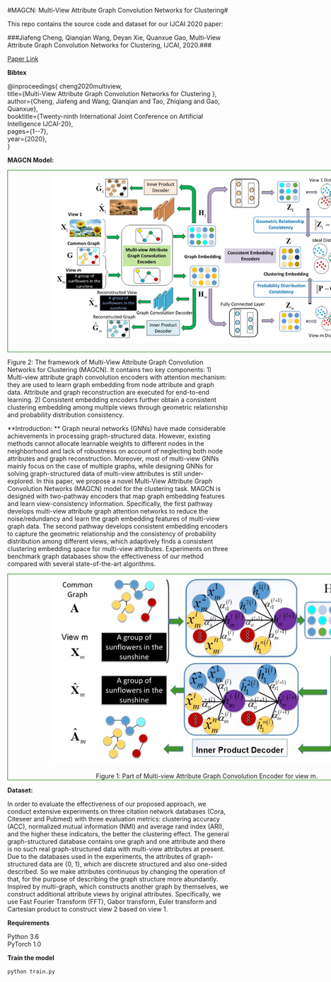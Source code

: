 #MAGCN: Multi-View Attribute Graph Convolution Networks for Clustering#

This repo contains the source code and dataset for our IJCAI 2020 paper:  

###Jiafeng Cheng, Qianqian Wang, Deyan Xie, Quanxue Gao, Multi-View Attribute Graph Convolution Networks for Clustering, IJCAI, 2020.###

[Paper Link](https://www.ijcai.org/Proceedings/2020/0411.pdf)

**Bibtex**

@inproceedings{	cheng2020multiview,  
  title={Multi-View Attribute Graph Convolution Networks for Clustering },  
  author={Cheng, Jiafeng and Wang, Qianqian and Tao, Zhiqiang and Gao, Quanxue},  
  booktitle={Twenty-ninth International Joint Conference on Artificial Intelligence IJCAI-20},  
  pages={1--7},  
  year={2020},  
}  

**MAGCN Model:**



<div style="text-align: center; width: 900px; border: green solid 1px;">
<img src="./Images/fig1.jpg"  width="700"    title="Network Model" alt="Network Model" style="display: inline-block;"/>
<br></br>
<center></center>
</div>


Figure 2: The framework of Multi-View Attribute Graph Convolution Networks for Clustering (MAGCN). It contains two key components: 1) Multi-view attribute graph convolution encoders with attention mechanism: they are used to learn graph embedding from node attribute and graph data. Attribute and graph reconstruction are executed for end-to-end learning. 2) Consistent embedding encoders further obtain a consistent clustering embedding among multiple views through geometric relationship and probability distribution consistency.

**Introduction:  **
Graph neural networks (GNNs) have made considerable achievements in processing graph-structured data. However, existing methods cannot allocate learnable weights to different nodes in the neighborhood and lack of robustness on account of neglecting both node attributes and graph reconstruction. Moreover, most of multi-view GNNs mainly focus on the case of multiple graphs, while designing GNNs for solving graph-structured data of multi-view attributes is still under-explored. In this paper, we propose a novel Multi-View Attribute Graph Convolution Networks (MAGCN) model for the clustering task. MAGCN is designed with two-pathway encoders that map graph embedding features and learn view-consistency information. Specifically, the first pathway develops multi-view attribute graph attention networks to reduce the noise/redundancy and learn the graph embedding features of multi-view graph data. The second pathway develops consistent embedding encoders to capture the geometric relationship and the consistency of probability distribution among different views, which adaptively finds a consistent clustering embedding space for multi-view attributes. Experiments on three benchmark graph databases show the effectiveness of our method compared with several state-of-the-art algorithms.


<div style="text-align: center; width: 900px; border: green solid 1px;">
<img src="./Images/fig2.jpg"  width="700"    title="Network Model" alt="Network Model" style="display: inline-block;"/>
<br></br>
<center>Figure 1: Part of Multi-view Attribute Graph Convolution Encoder for view m.</center>
</div>

**Dataset:**

In order to evaluate the effectiveness of our proposed approach, we conduct extensive experiments on three citation network databases (Cora, Citeseer and Pubmed) with three evaluation metrics: clustering accuracy (ACC), normalized mutual information (NMI) and average rand index (ARI), and the higher these indicators, the better the clustering effect. The general graph-structured database contains one graph and one attribute and there is no such real graph-structured data with multi-view attributes at present. Due to the databases used in the experiments, the attributes of graph-structured data are {0, 1}, which are discrete structured and also one-sided described. So we make attributes continuous by changing the operation of that, for the purpose of describing the graph structure more abundantly. Inspired by multi-graph, which constructs another graph by themselves, we construct additional attribute views by original attributes. Specifically, we use Fast Fourier Transform (FFT), Gabor transform, Euler transform and Cartesian product to construct view 2 based on view 1.

**Requirements**

Python 3.6  
PyTorch 1.0  

**Train the model**  
```
python train.py
```
